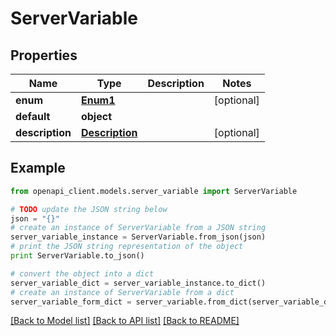 # ServerVariable


## Properties
Name | Type | Description | Notes
------------ | ------------- | ------------- | -------------
**enum** | [**Enum1**](Enum1.md) |  | [optional] 
**default** | **object** |  | 
**description** | [**Description**](Description.md) |  | [optional] 

## Example

```python
from openapi_client.models.server_variable import ServerVariable

# TODO update the JSON string below
json = "{}"
# create an instance of ServerVariable from a JSON string
server_variable_instance = ServerVariable.from_json(json)
# print the JSON string representation of the object
print ServerVariable.to_json()

# convert the object into a dict
server_variable_dict = server_variable_instance.to_dict()
# create an instance of ServerVariable from a dict
server_variable_form_dict = server_variable.from_dict(server_variable_dict)
```
[[Back to Model list]](../README.md#documentation-for-models) [[Back to API list]](../README.md#documentation-for-api-endpoints) [[Back to README]](../README.md)


